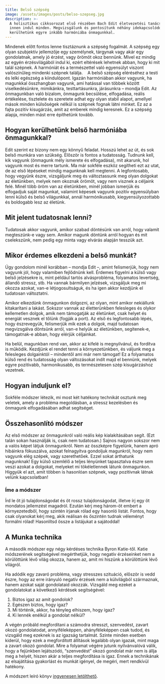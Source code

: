 ```yaml
---
title: Belső szépség
image: /assets/images/posts/belso-szepseg.jpg
description: >-
  A holisztikus cikksorozat első részében Bach Edit életvezetési tanácsadóval beszélgettem a belső szépségről, mert ez az alap, 
  innen indul minden. Megvizsgálunk és pontosítunk néhány idekapcsolódó fogalmat, ötleteket és technikákat mutatunk, hogyan 
  kerülhetünk egyre inkább harmóniába önmagunkkal.
---
```


Mindenek előtt fontos lenne tisztáznunk a szépség fogalmát. A szépség egy olyan szubjektív jellemzője egy személynek, 
tárgynak vagy akár egy gondolatnak, amely jó érzést, vagy örömöt okoz bennünk. Mivel ez mindig az egyén érzésvilágából indul ki,
ezért eltérések lehetnek abban, hogy ki mit talál szépnek. A harmóniát és a természettel való egyensúlyt viszont valószínűleg
mindenki szépnek találja. 
 
A belső szépség eléréséhez a testi és lelki egészség a kiindulópont. Igazán harmóniában akkor vagyunk, ha magunkkal összhangban
vagyunk, ami hatással van többek között viselkedésünkre, mimikánkra, testtartásunkra, járásunkra – mondja Edit. Az önmagunkban
való bizalom, önmagunk becsülése, elfogadása, reális értékelése, tisztelete és szeretete adhat egy olyan stabil alapot, 
amellyel mások minden külsőségek nélkül is szépnek fognak látni minket. Ez az a fajta pozitív kisugárzás, amit az emberek 
mindig keresnek. Ez a szépség alapja, minden mást erre építhetünk tovább.

## Hogyan kerülhetünk belső harmóniába önmagunkkal?

Edit szerint ez bizony nem egy könnyű feladat. Hosszú lehet az út, és sok belső munkára van szükség. Először is fontos a tudatosság. 
Tudnunk kell, kik vagyunk (önmagunk mély ismerete és elfogadása), mit akarunk, hol vagyunk most és merre tartunk. Ma már sokféle eszköz
segítheti ezt az utat, de az első lépéseket mindig magunknak kell megtenni. A legfontosabb, hogy vegyünk észre, vizsgáljunk meg 
és változtassunk meg olyan dolgokat az életünkben, melyek nem okoznak örömöt, vagy nem visznek a céljaink felé. Minél több öröm van az
életünkben, minél jobban ismerjük és elfogadjuk saját magunkat, valamint képesek vagyunk pozitív egyensúlyban lenni külső és belső világunkkal,
annál harmónikusabb, kiegyensúlyozottabb és boldogabb lesz az életünk. 

## Mit jelent tudatosnak lenni?

Tudatosak akkor vagyunk, amikor szabad döntésünk van arról, hogy valamit megteszünk-e vagy sem. Amikor magunk döntünk arról hogyan és mit 
cselekszünk, nem pedig egy minta vagy elvárás alapján tesszük azt. 

## Mikor érdemes elkezdeni a belső munkát?

Úgy gondolom minél korábban – mondja Edit –, amint felismerjük, hogy nem vagyunk jól, hogy valamiben fejlődnünk kell. Érdemes figyelni a külső 
vagy belső jelzésekre is, mint például tartós alvásprobléma, folyamatos levertség, állandó stressz, stb. Ha vannak bármilyen jelzések, vizsgáljuk meg 
mi okozza azokat, van-e létjogosultságuk, és ha igen akkor kezdjünk el tudatosan változtatni.

Amikor elkezdünk önmagunkon dolgozni, az olyan, mint amikor nekiállunk kitakarítani a lakást. Sokszor vannak az életterünkben felesleges és olykor 
kellemetlen dolgok, amik nem támogatják az életünket, csak helyet és energiát vesznek el tőlünk (fogják a port). Az első és legfontosabb lépés, 
hogy észrevegyük, felismerjük mik ezek a dolgok, majd tudatosan megvizsgálva döntsünk arról, van-e helyük az életünkben, segítenek-e, támogatnak-e abban, 
hogy elérjük céljainkat.

Ha belül, magunkban rend van, akkor az kifelé is megnyilvánul, és fordítva is működik. Kezdjünk el rendet tenni a környezetünkben, és váljunk meg a 
felesleges dolgainktól – mindentől ami már nem támogat! Ez a folyamatos külső rend és tudatosság olyan változásokat indít majd el bennünk, melyek egyre 
pozitívabb, harmonikusabb, és természetesen szép kisugárzáshoz vezetnek.

## Hogyan induljunk el?

Sokféle módszer létezik, mi most két hatékony technikát osztunk meg veletek, amely a probléma megoldásban, a stressz kezelésben és önmagunk 
elfogadásában adhat segítséget.

## Összehasonlító módszer 

Az első módszer az önmagunkról való reális kép kialakításában segít. (Ezt talán sokan használják is, csak nem tudatosan.) Sajnos nagyon sokszor nem a valós képet látjuk 
önmagunkról. Nem az összképre figyelünk, hanem apró hibáinkra fókuszálva, azokat felnagyítva gondoljuk magunkról, hogy nem vagyunk elég szépek, vagy szerethetőek. 
Ezzel sokat árthatunk magunknak! Egy külső szemlélő a teljes lényünket tapasztalva észre sem veszi azokat a dolgokat, melyeket mi tökéletlennek látunk önmagunkon. 
Higgyük el azt, amit többen is hasonlóan szépnek, 
vagy pozitívnak látnak velünk kapcsolatban!

### Íme a módszer

Írd le öt jó tulajdonságodat és öt rossz tulajdonságodat, illetve írj egy öt mondatos jellemzést magadról. Ezután kérj meg három-öt embert a környezetedből, 
hogy szintén írjanak rólad egy hasonló listát. Fontos, hogy csak olyanokat kérj meg, akik reálisan és őszintén tudnak véleményt formálni rólad! Hasonlítsd össze a listájukat a sajátoddal!

## A Munka technika

A második módszer egy négy kérdéses technika Byron Katie-től. Katie módszerének segítségével megérthetjük, hogy negatív érzéseinket nem a körülöttünk lévő világ okozza, hanem az, 
amit mi hiszünk a körülöttünk lévő világról. 

Ha adódik egy zavaró probléma, vagy stresszes szituáció, először is vedd észre, hogy az erre irányuló negatív érzések nem a külvilágból származnak, hanem azokat saját gondolataid okozzák. 
Vizsgáld meg ezeket a gondolatokat a következő kérdések segítségével:

1.  Biztos igaz az amit gondolok?
2.  Egészen biztos, hogy igaz?
3.  Mi történik, akkor, ha tényleg elhiszem, hogy igaz?
4.  Ki lennék enélkül a gondolat nélkül?

A végén próbáld megfordítani a számodra stresszt, szenvedést, zavart okozó gondolatodat, annyiféleképpen, ahányféleképpen csak tudod, és vizsgáld meg ezeknek is az igazság tartalmát. 
Szinte minden esetben kiderül, hogy ezek a megfordított állítások legalább olyan igazak, mint maga a zavart okozó gondolat. Mire a folyamat végére jutunk nyilvánvalóvá válik, hogy a fejünkben 
lejátszódó, “szenvedést” okozó gondolat már nem is állja meg a helyét, hiszen akár a teljes megfordítása is igaz. Ennek a technikának az elsajátítása gyakorlást és munkát igényel, de megéri, 
mert rendkívül hatékony.

A módszert leíró könyv [ingyenesen letölthető](https://thework.com/sites/thework/downloads/little_book/Hungarian_LB.pdf).
